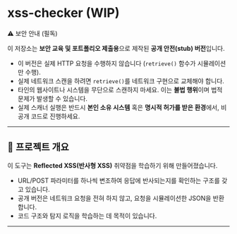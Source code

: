 # xss-checker (WIP)

⚠️ 보안 안내 (필독)

이 저장소는 **보안 교육 및 포트폴리오 제출용**으로 제작된 **공개 안전(stub) 버전**입니다.

- 이 버전은 실제 HTTP 요청을 수행하지 않습니다 (`retrieve()` 함수가 시뮬레이션만 수행).
- 실제 네트워크 스캔을 하려면 `retrieve()`를 네트워크 구현으로 교체해야 합니다.
- 타인의 웹사이트나 시스템을 무단으로 스캔하지 마세요. 이는 **불법 행위**이며 법적 문제가 발생할 수 있습니다.
- 실제 스캐너 실행은 반드시 **본인 소유 시스템** 혹은 **명시적 허가를 받은 환경**에서, 비공개 코드로 진행하세요.

---

## 📖 프로젝트 개요

이 도구는 **Reflected XSS(반사형 XSS)** 취약점을 학습하기 위해 만들어졌습니다.

- URL/POST 파라미터를 하나씩 변조하여 응답에 반사되는지를 확인하는 구조를 갖고 있습니다.
- 공개 버전은 네트워크 요청을 전혀 하지 않고, 요청을 시뮬레이션한 JSON을 반환합니다.
- 코드 구조와 탐지 로직을 학습하는 데 목적이 있습니다.

---
